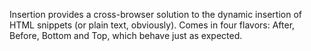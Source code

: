 Insertion provides a cross-browser solution to the dynamic insertion of HTML snippets (or plain text, obviously). Comes in four flavors: After, Before, Bottom and Top, which behave just as expected.